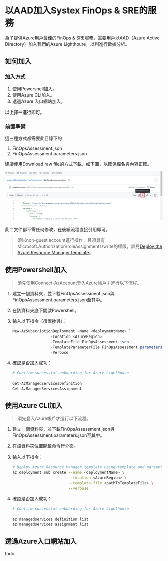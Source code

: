 # 以AAD加入Systex FinOps & SRE的服務

為了提供Azure用戶最佳的FinOps & SRE服務，需要用戶以AAD（Azure Active Directory）加入我們的Azure Lighthoure，以利進行數據分析。

## 如何加入

### 加入方式

1. 使用Powershell加入。
2. 使用Azure CLI加入。
3. 透過Azure 入口網站加入。

以上擇一進行即可。

### 前置準備

這三種方式都需要此目錄下的

1. FinOpsAssessment.json
2. FinOpsAssessment.parameters.json

建議使用Download raw file的方式下載，如下圖，以確保檔名與內容正確。

![](img/dl-with-raw-file.png)

此二文件都不需任何修改，在後續流程直接引用即可。

> 須以non-guest account進行操作，且須具有Microsoft.Authorization/roleAssignments/write的權限，詳見[Deploy the Azure Resource Manager template](https://learn.microsoft.com/en-us/azure/lighthouse/how-to/onboard-customer#deploy-the-azure-resource-manager-template)。

## 使用Powershell加入

> 須先使用Connect-AzAccount登入Azure帳戶才進行以下流程。

1. 建立一個資料夾，並下載FinOpsAssessment.json與FinOpsAssessment.parameters.json至其中。
2. 在該資料夾底下開啟Powershell。
3. 輸入以下指令（須置換<deploymentName>與<AzureRegion>）：

   ```powershell
   New-AzSubscriptionDeployment -Name <deploymentName> `
                    -Location <AzureRegion> `
                    -TemplateFile FinOpsAssessment.json `
                    -TemplateParameterFile FinOpsAssessment.parameters.json `
                    -Verbose
   ```
4. 確認是否加入成功：

   ```powershell
   # Confirm successful onboarding for Azure Lighthouse

   Get-AzManagedServicesDefinition
   Get-AzManagedServicesAssignment
   ```

## 使用****Azure CLI****加入

> 須先登入Azure帳戶才進行以下流程。

1. 建立一個資料夾，並下載FinOpsAssessment.json與FinOpsAssessment.parameters.json至其中。
2. 在該資料夾位置開啟命令行介面。
3. 輸入以下指令：

   ```bash
   # Deploy Azure Resource Manager template using template and parameter file locally
   az deployment sub create --name <deploymentName> \
                            --location <AzureRegion> \
                            --template-file <pathToTemplateFile> \
                            --verbose
   ```
4. 確認是否加入成功：

   ```bash
   # Confirm successful onboarding for Azure Lighthouse

   az managedservices definition list
   az managedservices assignment list
   ```

## 透過Azure入口網站加入

todo
